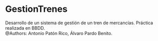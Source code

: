 # GestionTrenes
Desarrollo de un sistema de gestión de un tren de mercancías. Práctica realizada en BBDD.<br>
 @Authors: Antonio Patón Rico, Álvaro Pardo Benito.
